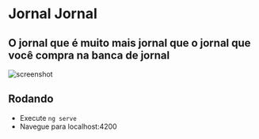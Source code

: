 # Jornal Jornal
## O jornal que é muito mais jornal que o jornal que você compra na banca de jornal

![screenshot](https://i.imgur.com/F9INZRd.png)

## Rodando
* Execute `ng serve`
* Navegue para localhost:4200
